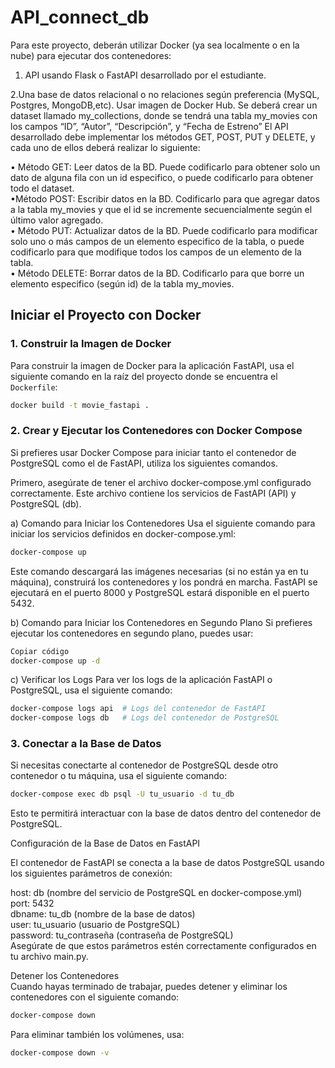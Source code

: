 # API_connect_db

Para este proyecto, deberán utilizar Docker (ya sea localmente o en la nube) para ejecutar dos contenedores:<br>
1. API usando Flask o FastAPI desarrollado por el estudiante. <br>

2.Una base de datos relacional o no relaciones según preferencia (MySQL, Postgres, MongoDB,etc). Usar imagen de Docker Hub. Se deberá crear un dataset llamado my_collections, donde se tendrá una tabla my_movies con los campos “ID”, “Autor”, “Descripción”, y “Fecha de Estreno”
El API desarrollado debe implementar los métodos GET, POST, PUT y DELETE, y cada uno de ellos deberá realizar lo siguiente: <br>

• Método GET: Leer datos de la BD. Puede codificarlo para obtener solo un dato de alguna fila con un id especifico, o puede codificarlo para obtener todo el dataset. <br>
•Método POST: Escribir datos en la BD. Codificarlo para que agregar datos a la tabla my_movies y que el id se incremente secuencialmente según el último valor agregado. <br>
• Método PUT: Actualizar datos de la BD. Puede codificarlo para modificar solo uno o más campos de un elemento especifico de la tabla, o puede codificarlo para que modifique todos los campos de un elemento de la tabla. <br>
• Método DELETE: Borrar datos de la BD. Codificarlo para que borre un elemento especifico (según id) de la tabla my_movies.<br>




## Iniciar el Proyecto con Docker

### 1. Construir la Imagen de Docker

Para construir la imagen de Docker para la aplicación FastAPI, usa el siguiente comando en la raíz del proyecto donde se encuentra el `Dockerfile`:

```bash
docker build -t movie_fastapi . 
```

### 2. Crear y Ejecutar los Contenedores con Docker Compose

Si prefieres usar Docker Compose para iniciar tanto el contenedor de PostgreSQL como el de FastAPI, utiliza los siguientes comandos.

Primero, asegúrate de tener el archivo docker-compose.yml configurado correctamente. Este archivo contiene los servicios de FastAPI (API) y PostgreSQL (db).

a) Comando para Iniciar los Contenedores
Usa el siguiente comando para iniciar los servicios definidos en docker-compose.yml:

```bash
docker-compose up
```

Este comando descargará las imágenes necesarias (si no están ya en tu máquina), construirá los contenedores y los pondrá en marcha. FastAPI se ejecutará en el puerto 8000 y PostgreSQL estará disponible en el puerto 5432.

b) Comando para Iniciar los Contenedores en Segundo Plano
Si prefieres ejecutar los contenedores en segundo plano, puedes usar:

```bash
Copiar código
docker-compose up -d
```

c) Verificar los Logs
Para ver los logs de la aplicación FastAPI o PostgreSQL, usa el siguiente comando:

```bash
docker-compose logs api  # Logs del contenedor de FastAPI
docker-compose logs db   # Logs del contenedor de PostgreSQL
```

### 3. Conectar a la Base de Datos

Si necesitas conectarte al contenedor de PostgreSQL desde otro contenedor o tu máquina, usa el siguiente comando:

```bash
docker-compose exec db psql -U tu_usuario -d tu_db
```

Esto te permitirá interactuar con la base de datos dentro del contenedor de PostgreSQL.

Configuración de la Base de Datos en FastAPI

El contenedor de FastAPI se conecta a la base de datos PostgreSQL usando los siguientes parámetros de conexión:

host: db (nombre del servicio de PostgreSQL en docker-compose.yml)<br>
port: 5432 <br>
dbname: tu_db (nombre de la base de datos)<br>
user: tu_usuario (usuario de PostgreSQL)<br>
password: tu_contraseña (contraseña de PostgreSQL)<br>
Asegúrate de que estos parámetros estén correctamente configurados en tu archivo main.py.<br>

Detener los Contenedores<br>
Cuando hayas terminado de trabajar, puedes detener y eliminar los contenedores con el siguiente comando:

```bash
docker-compose down
```

Para eliminar también los volúmenes, usa:

```bash
docker-compose down -v
```
